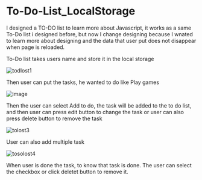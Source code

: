# To-Do-List_LocalStorage

I designed a TO-DO list to learn more about Javascript, it works as a same To-Do list i designed before, but now I change designing because I wnated to learn more about designing and the data that user put does not disappear when page is reloaded.

 To-Do list takes users name and store it in the local storage

![todlost1](https://user-images.githubusercontent.com/94620098/212074214-028355fc-715d-495a-9c17-e82f3df4fa06.jpg)

Then user can put the tasks, he wanted to do like Play games 

![image](https://user-images.githubusercontent.com/94620098/212075290-5c368546-ee73-4f81-aa59-c131a9e4d3b3.png)

Then the user can select Add to do, the task will be added to the to do list, and then user can press edit button to change the task or user can also press delete button to remove the task


![tolost3](https://user-images.githubusercontent.com/94620098/212075825-b6ec1fd6-46ab-42f4-9bdd-2cc60fd9ade5.jpg)


User can also add multiple task

![tosolost4](https://user-images.githubusercontent.com/94620098/212076786-c73a192a-5e4d-4f60-a97e-f9331ad9d614.jpg)


When user is done the task, to know that task is done. The user can select the checkbox or click deletet button to remove it.


